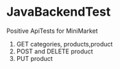 # JavaBackendTest

Positive ApiTests for MiniMarket
1. GET categories, products,product
2. POST and DELETE product
3. PUT product
